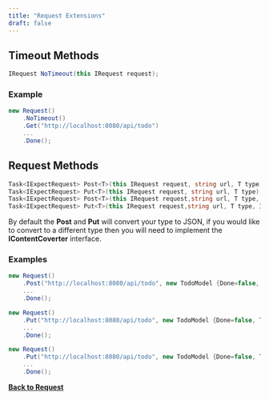 ```yaml
---
title: "Request Extensions"
draft: false
---
```


## Timeout Methods

``` csharp
IRequest NoTimeout(this IRequest request);
```

### Example

``` csharp
new Request()
    .NoTimeout()
    .Get("http://localhost:8080/api/todo")
    ...
    .Done();
```

## Request Methods

``` csharp
Task<IExpectRequest> Post<T>(this IRequest request, string url, T type);
Task<IExpectRequest> Put<T>(this IRequest request, string url, T type);
Task<IExpectRequest> Post<T>(this IRequest request,string url, T type, IContentConverter<T> converter);
Task<IExpectRequest> Put<T>(this IRequest request,string url, T type, IContentConverter<T> converter);
```

By default the **Post** and **Put** will convert your type to JSON, if you would like to convert to a different type then you will need to implement the **IContentCoverter<T>** interface. 

### Examples

``` csharp
new Request()
    .Post("http://localhost:8080/api/todo", new TodoModel {Done=false, Title="Walk the dog."})
    ...
    .Done();

new Request()
    .Put("http://localhost:8080/api/todo", new TodoModel {Done=false, Title="Walk the dog."})
    ...
    .Done();

new Request()
    .Put("http://localhost:8080/api/todo", new TodoModel {Done=false, Title="Walk the dog."}, new XmlContentConventer<TodoModel>())
    ...
    .Done();
```

**[Back to Request](/api/request)**
